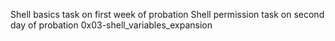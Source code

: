 Shell basics task on first week of probation
Shell permission task on second day of probation
0x03-shell_variables_expansion
